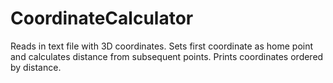 CoordinateCalculator
====================

Reads in text file with 3D coordinates. Sets first coordinate as home point and calculates distance from subsequent points. Prints coordinates ordered by distance.
